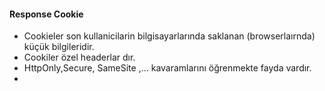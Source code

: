 #### Response Cookie

 - Cookieler son kullanicilarin bilgisayarlarında saklanan (browserlaırnda) küçük bilgileridir.
 - Cookiler özel headerlar dır.
 - HttpOnly,Secure, SameSite ,... kavaramlarını öğrenmekte fayda vardır. 
 - 